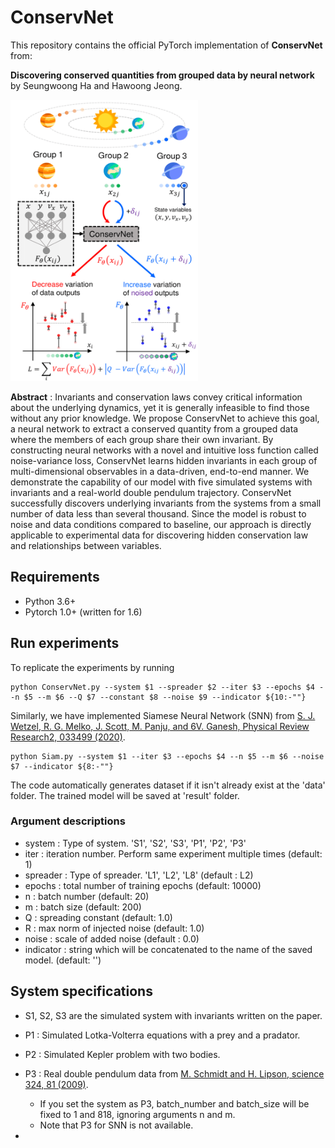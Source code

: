 # ConservNet
This repository contains the official PyTorch implementation of **ConservNet** from:

**Discovering conserved quantities from grouped data by neural network** 
by Seungwoong Ha and Hawoong Jeong.

<img src="/ConservNet.png" width="300" height="450">

**Abstract** : Invariants and conservation laws convey critical information about the underlying dynamics, yet it is generally infeasible to find those without any prior knowledge. We propose ConservNet to achieve this goal, a neural network to extract a conserved quantity from a grouped data where the members of each group share their own invariant. By constructing neural networks with a novel and intuitive loss function called noise-variance loss, ConservNet learns hidden invariants in each group of multi-dimensional observables in a data-driven, end-to-end manner. We demonstrate the capability of our model with five simulated systems with invariants and a real-world double pendulum trajectory. ConservNet successfully discovers underlying invariants from the systems from a small number of data less than several thousand. Since the model is robust to noise and data conditions compared to baseline, our approach is directly applicable to experimental data for discovering hidden conservation law and relationships between variables. 



## Requirements
- Python 3.6+
- Pytorch 1.0+ (written for 1.6)

## Run experiments
To replicate the experiments by running
```
python ConservNet.py --system $1 --spreader $2 --iter $3 --epochs $4 --n $5 --m $6 --Q $7 --constant $8 --noise $9 --indicator ${10:-""} 

```
Similarly, we have implemented Siamese Neural Network (SNN) from  [S.  J.  Wetzel,  R.  G.  Melko,  J.  Scott,  M.  Panju,    and
6V. Ganesh, Physical Review Research2, 033499 (2020)](https://journals.aps.org/prresearch/abstract/10.1103/PhysRevResearch.2.033499).

```
python Siam.py --system $1 --iter $3 --epochs $4 --n $5 --m $6 --noise $7 --indicator ${8:-""} 

```

The code automatically generates dataset if it isn't already exist at the 'data' folder. The trained model will be saved at 'result' folder.

### Argument descriptions
- system : Type of system. 'S1', 'S2', 'S3', 'P1', 'P2', 'P3'
- iter : iteration number. Perform same experiment multiple times (default: 1)
- spreader : Type of spreader. 'L1', 'L2', 'L8' (default : L2)
- epochs : total number of training epochs (default: 10000) 
- n : batch number (default: 20)
- m : batch size (default: 200)
- Q : spreading constant (default: 1.0)
- R : max norm of injected noise (default: 1.0)
- noise : scale of added noise (default : 0.0)
- indicator : string which will be concatenated to the name of the saved model. (default: '')

## System specifications
- S1, S2, S3 are the simulated system with invariants written on the paper.
- P1 : Simulated Lotka-Volterra equations with a prey and a pradator.
- P2 : Simulated Kepler problem with two bodies.
- P3 : Real double pendulum data from [M. Schmidt and H. Lipson, science 324, 81 (2009)](https://science.sciencemag.org/content/324/5923/81).
  - If you set the system as P3, batch_number and batch_size will be fixed to 1 and 818, ignoring arguments n and m.
  - Note that P3 for SNN is not available.
  

- 
